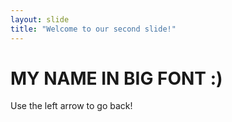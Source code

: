 ```yaml
---
layout: slide
title: "Welcome to our second slide!"
---
```

# MY NAME IN BIG FONT :)
Use the left arrow to go back!
